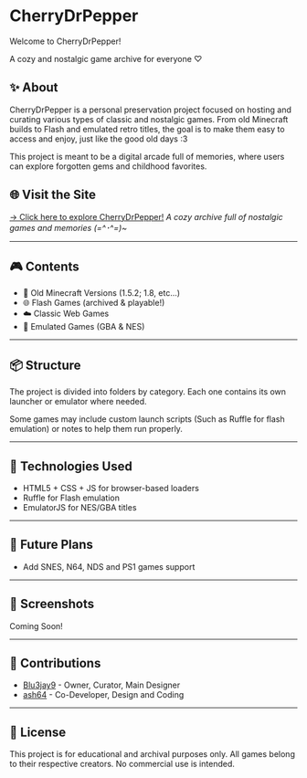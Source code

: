 # CherryDrPepper

Welcome to CherryDrPepper!

A cozy and nostalgic game archive for everyone ♡

## ✨ About

CherryDrPepper is a personal preservation project focused on hosting and curating various types of classic and nostalgic games. From old Minecraft builds to Flash and emulated retro titles, the goal is to make them easy to access and enjoy, just like the good old days :3

This project is meant to be a digital arcade full of memories, where users can explore forgotten gems and childhood favorites.

## 🌐 Visit the Site

[→ Click here to explore CherryDrPepper!](https://blu3jay9.github.io/CherryDrPepper.com/)
*A cozy archive full of nostalgic games and memories (=^･^=)~*

---

## 🎮 Contents

- 🧱 Old Minecraft Versions (1.5.2; 1.8, etc...)
- 🌐 Flash Games (archived & playable!)
- ☁️ Classic Web Games
- 💾 Emulated Games (GBA & NES)

---

## 📦 Structure

The project is divided into folders by category. Each one contains its own launcher or emulator where needed.

Some games may include custom launch scripts (Such as Ruffle for flash emulation) or notes to help them run properly.

---

## 🔧 Technologies Used

- HTML5 + CSS + JS for browser-based loaders
- Ruffle for Flash emulation
- EmulatorJS for NES/GBA titles

---

## 💌 Future Plans

- Add SNES, N64, NDS and PS1 games support

---

## 📸 Screenshots

Coming Soon!

---

## 🤝 Contributions

- [Blu3jay9](https://github.com/Blu3jay9) - Owner, Curator, Main Designer
- [ash64](https://github.com/ashleytarifa) - Co-Developer, Design and Coding

---

## 📜 License

This project is for educational and archival purposes only. All games belong to their respective creators. No commercial use is intended.


